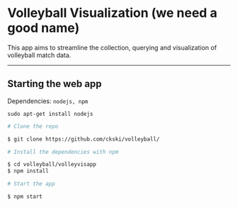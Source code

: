 # Volleyball Visualization (we need a good name)

This app aims to streamline the collection, querying and visualization of volleyball match data.

---

## Starting the web app

Dependencies: `nodejs, npm`

`sudo apt-get install nodejs`

``` bash
# Clone the repo

$ git clone https://github.com/ckski/volleyball/

# Install the dependencies with npm

$ cd volleyball/volleyvisapp
$ npm install

# Start the app

$ npm start

```
